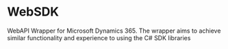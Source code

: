 # WebSDK
WebAPI Wrapper for Microsoft Dynamics 365. The wrapper aims to achieve similar functionality and experience to using the C# SDK libraries
